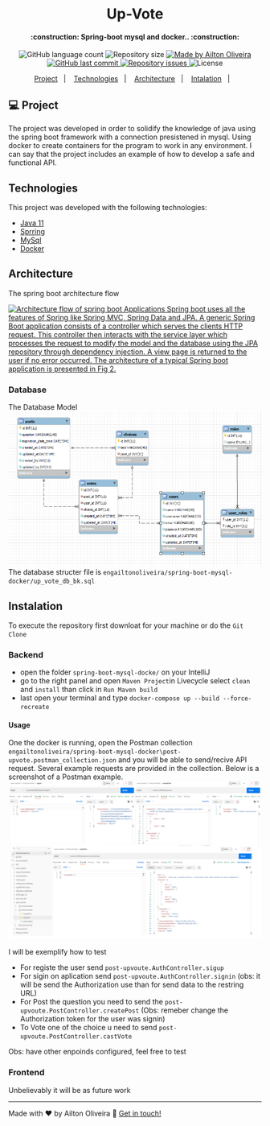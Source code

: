 <h1 align="center">
    Up-Vote
</h1>
<h4 align="center"> 
:construction: Spring-boot mysql and docker.. :construction:
</h4>
<p align="center">
  <img alt="GitHub language count" src="https://img.shields.io/github/languages/count/engailtonoliveira/spring-boot-mysql-docker?color=%2304D361">

  <img alt="Repository size" src="https://img.shields.io/github/repo-size/engailtonoliveira/spring-boot-mysql-docker">
	
  <a href="https://www.linkedin.com/in/ailton-oliveira-127366126/">
    <img alt="Made by Ailton Oliveira" src="https://img.shields.io/badge/made%20by-engailtonoliveira-%2304D361">
  </a>

  <a href="https://github.com/engailtonoliveira/spring-boot-mysql-docker/commits/master">
    <img alt="GitHub last commit" src="https://img.shields.io/github/last-commit/engailtonoliveira/spring-boot-mysql-docker">
  </a>

  <a href="https://github.com/engailtonoliveira/spring-boot-mysql-docker/issues">
    <img alt="Repository issues" src="https://img.shields.io/github/issues/engailtonoliveira/spring-boot-mysql-docker">
  </a>
  <img alt="License" src="https://img.shields.io/badge/license-MIT-brightgreen">
</p>
<p align="center">
  <a href="#-project">Project</a>&nbsp;&nbsp;&nbsp;|&nbsp;&nbsp;&nbsp;
  <a href="#-technologies">Technologies</a>&nbsp;&nbsp;&nbsp;|&nbsp;&nbsp;&nbsp;
  <a href="#-arquitecture">Architecture</a>&nbsp;&nbsp;&nbsp;|&nbsp;&nbsp;&nbsp;
  <a href="#-isntalation">Intalation</a>&nbsp;&nbsp;&nbsp;|&nbsp;&nbsp;&nbsp;
</p>

## 💻 Project

The project was developed in order to solidify the knowledge of java using the spring boot framework with a connection presistened in mysql. Using docker to create containers for the program to work in any environment.
I can say that the project includes an example of how to develop a safe and functional API.

## Technologies

This project was developed with the following technologies:
- [Java 11](https://docs.oracle.com/en/java/)
- [Sprring](https://spring.io/)
- [MySql](https://www.mysql.com/)
- [Docker](https://www.docker.com/)

## Architecture
The spring boot architecture flow

<a href="https://www.researchgate.net/figure/Fig-2-Architecture-flow-of-spring-boot-Applications-Spring-boot-uses-all-the-features_fig2_341151097"><img src="https://www.researchgate.net/profile/Sr-Swamy/publication/341151097/figure/fig2/AS:887752266616836@1588668042046/Fig-2-Architecture-flow-of-spring-boot-Applications-Spring-boot-uses-all-the-features.ppm" alt="Architecture flow of spring boot Applications Spring boot uses all the features of Spring like Spring MVC, Spring Data and JPA. A generic Spring Boot application consists of a controller which serves the clients HTTP request. This controller then interacts with the service layer which processes the request to modify the model and the database using the JPA repository through dependency injection. A view page is returned to the user if no error occurred. The architecture of a typical Spring boot application is presented in Fig 2."/></a>

### Database
The Database Model
![Model Entity Relationship](MER.PNG)
 The database structer file is `engailtonoliveira/spring-boot-mysql-docker/up_vote_db_bk.sql`

## Instalation
To execute the repository first downloat for your machine or do the  `Git Clone`

### Backend 
- open the folder `spring-boot-mysql-docke/` on your IntelliJ
- go to the right panel and open `Maven Project`in Livecycle select `clean` and `install` than click in `Run Maven build`
- last open your terminal and type `docker-compose up --build --force-recreate` 

#### Usage
One the docker is running, open the Postman collection `engailtonoliveira/spring-boot-mysql-docker\post-upvote.postman_collection.json` and you will be able to send/recive API request. 
Several example requests are provided in the collection. Below is a screenshot of a Postman example.
![Postman screenshot](postman.png)

I will be exemplify how to test
- For registe the user send `post-upvoute.AuthController.sigup`
- For sigin on aplication send `post-upvoute.AuthController.signin` (obs: it will be send the Authorization use than for send data to the restring URL)
- For Post the question you need to send the `post-upvoute.PostController.createPost` (Obs: remeber change the Authorization token for the user was signin)
- To Vote one of the choice u need to send `post-upvoute.PostController.castVote`

Obs: have other enpoinds configured, feel free to test

### Frontend
Unbelievably it will be as future work

---

Made with ♥ by Ailton Oliveira :wave: [Get in touch!](https://www.linkedin.com/in/ailton-oliveira-127366126/)
